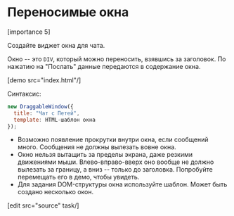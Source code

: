 # Переносимые окна

[importance 5]

Создайте виджет окна для чата.

Окно -- это `DIV`, который можно переносить, взявшись за заголовок. По нажатию на "Послать" данные передаются в содержание окна. 

[demo src="index.html"/]

Синтаксис:

```js
new DraggableWindow({
  title: "Чат с Петей",
  template: HTML-шаблон окна
});
```

<ul>
<li>Возможно появление прокрутки внутри окна, если сообщений много. Сообщения не должны вылезать вовне окна.</li>
<li>Окно нельзя вытащить за пределы экрана, даже резкими движениями мыши. Влево-вправо-вверх оно вообще не должно вылезать за границу, а вниз -- только до заголовка. Попробуйте перемещать его в демо, чтобы увидеть.</li>
<li>Для задания DOM-структуры окна используйте шаблон. Может быть создано несколько окон.</li>
</ul>

[edit src="source" task/]